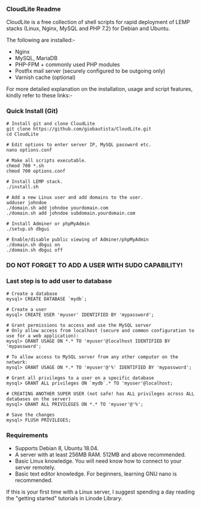 ### CloudLite Readme

CloudLite is a free collection of shell scripts for rapid deployment of LEMP stacks (Linux, Nginx, MySQL and PHP 7.2) for Debian and Ubuntu.

The following are installed:-

-   Nginx
-   MySQL, MariaDB
-   PHP-FPM + commonly used PHP modules
-   Postfix mail server (securely configured to be outgoing only)
-   Varnish cache (optional)

For more detailed explanation on the installation, usage and script features,
kindly refer to these links:-

### Quick Install (Git)

    # Install git and clone CloudLite
    git clone https://github.com/giobautista/CloudLite.git
    cd CloudLite

    # Edit options to enter server IP, MySQL password etc.
    nano options.conf

    # Make all scripts executable.
    chmod 700 *.sh
    chmod 700 options.conf

    # Install LEMP stack.
    ./install.sh

    # Add a new Linux user and add domains to the user.
    adduser johndoe
    ./domain.sh add johndoe yourdomain.com
    ./domain.sh add johndoe subdomain.yourdomain.com

    # Install Adminer or phpMyAdmin
    ./setup.sh dbgui

    # Enable/disable public viewing of Adminer/phpMyAdmin
    ./domain.sh dbgui on
    ./domain.sh dbgui off

### DO NOT FORGET TO ADD A USER WITH SUDO CAPABILITY!

### Last step is to add user to database

    # Create a database
    mysql> CREATE DATABASE `mydb`;

    # Create a user
    mysql> CREATE USER 'myuser' IDENTIFIED BY 'mypassword';

    # Grant permissions to access and use the MySQL server
    # Only allow access from localhost (secure and common configuration to use for a web application):
    mysql> GRANT USAGE ON *.* TO 'myuser'@localhost IDENTIFIED BY 'mypassword';

    # To allow access to MySQL server from any other computer on the network:
    mysql> GRANT USAGE ON *.* TO 'myuser'@'%' IDENTIFIED BY 'mypassword';

    # Grant all privileges to a user on a specific database
    mysql> GRANT ALL privileges ON `mydb`.* TO 'myuser'@localhost;

    # CREATING ANOTHER SUPER USER (not safe! has ALL privileges across ALL databases on the server)
    mysql> GRANT ALL PRIVILEGES ON *.* TO 'myuser'@'%';

    # Save the changes
    mysql> FLUSH PRIVILEGES;

### Requirements

-   Supports Debian 8, Ubuntu 18.04.
-   A server with at least 256MB RAM. 512MB and above recommended.
-   Basic Linux knowledge. You will need know how to connect to your
    server remotely.
-   Basic text editor knowledge. For beginners, learning GNU nano is
    recommended.

If this is your first time with a Linux server, I suggest spending a day reading the "getting started" tutorials in Linode Library.
